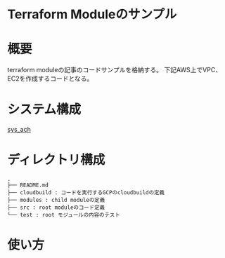 Terraform Moduleのサンプル
==

# 概要
terraform moduleの記事のコードサンプルを格納する。
下記AWS上でVPC、EC2を作成するコードとなる。


# システム構成

[sys_ach](./images/terraform_module_sys_arch.png)

# ディレクトリ構成

```
.
├── README.md
├── cloudbuild : コードを実行するGCPのcloudbuildの定義
├── modules : child moduleの定義
├── src : root moduleのコード定義
└── test : root モジュールの内容のテスト
```

# 使い方
